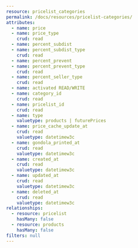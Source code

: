 ```yaml
---
resource: pricelist_categories
permalink: /docs/resources/pricelist-categories/
attributes:
  - name: price
  - name: price_type
    crud: read
  - name: percent_subdist
  - name: percent_subdist_type
    crud: read
  - name: percent_prevent
  - name: percent_prevent_type
    crud: read
  - name: percent_seller_type
    crud: read
  - name: activated READ/WRITE
  - name: category_id
    crud: read
  - name: pricelist_id
    crud: read
  - name: type
    valuetype: products | futurePrices
  - name: price_cache_update_at
    crud: read
    valuetype: datetimew3c
  - name: gondola_printed_at
    crud: read
    valuetype: datetimew3c
  - name: created_at
    crud: read
    valuetype: datetimew3c
  - name: updated_at
    crud: read
    valuetype: datetimew3c
  - name: deleted_at
    crud: read
    valuetype: datetimew3c
relationships:
  - resource: pricelist
    hasMany: false
  - resource: products
    hasMany: false
filters: null
---
```

